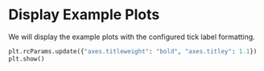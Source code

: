 # Display Example Plots

We will display the example plots with the configured tick label formatting.

```python
plt.rcParams.update({"axes.titleweight": "bold", "axes.titley": 1.1})
plt.show()
```

